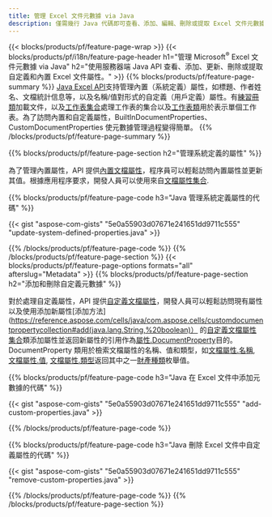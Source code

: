 ```yaml
---
title: 管理 Excel 文件元數據 via Java
description: 僅需幾行 Java 代碼即可查看、添加、編輯、刪除或提取 Excel 文件元數據
---
```

{{< blocks/products/pf/feature-page-wrap >}}
{{< blocks/products/pf/i18n/feature-page-header h1="管理 Microsoft<sup>&reg;</sup> Excel 文件元數據 via Java" h2="使用服務器端 Java API 查看、添加、更新、刪除或提取自定義和內置 Excel 文件屬性。" >}}
{{% blocks/products/pf/feature-page-summary %}}
[Java Excel API](/cells/zh-hant/java/)支持管理內置（系統定義）屬性，如標題、作者姓名、文檔統計信息等，以及名稱/值對形式的自定義（用戶定義）屬性。有[練習冊類](https://reference.aspose.com/cells/java/com.aspose.cells/Workbook)加載文件，以及[工作表集合](https://reference.aspose.com/cells/java/com.aspose.cells/WorksheetCollection)處理工作表的集合以及[工作表類](https://reference.aspose.com/cells/java/com.aspose.cells/Worksheet)用於表示單個工作表。為了訪問內置和自定義屬性，BuiltInDocumentProperties、CustomDocumentProperties 使元數據管理過程變得簡單。
{{% /blocks/products/pf/feature-page-summary %}}

{{% blocks/products/pf/feature-page-section h2="管理系統定義的屬性" %}}

為了管理內置屬性，API 提供[內置文檔屬性](https://reference.aspose.com/cells/java/com.aspose.cells/worksheetcollection#BuiltInDocumentProperties)，程序員可以輕鬆訪問內置屬性並更新其值。根據應用程序要求，開發人員可以使用來自[文檔屬性集合](https://reference.aspose.com/cells/java/com.aspose.cells/DocumentPropertyCollection). 

{{% blocks/products/pf/feature-page-code h3="Java 管理系統定義屬性的代碼" %}}

{{< gist "aspose-com-gists" "5e0a55903d07671e241651dd9711c555" "update-system-defined-properties.java" >}}

{{% /blocks/products/pf/feature-page-code %}}
{{% /blocks/products/pf/feature-page-section %}}
{{< blocks/products/pf/feature-page-options formats="all" afterslug="Metadata" >}}
{{% blocks/products/pf/feature-page-section h2="添加和刪除自定義元數據" %}}

對於處理自定義屬性，API 提供[自定義文檔屬性](https://reference.aspose.com/cells/java/com.aspose.cells/worksheetcollection#CustomDocumentProperties)，開發人員可以輕鬆訪問現有屬性以及使用添加新屬性[添加方法](https://reference.aspose.com/cells/java/com.aspose.cells/customdocumentpropertycollection#add(java.lang.String,%20boolean)） 的[自定義文檔屬性集合](https://reference.aspose.com/cells/java/com.aspose.cells/CustomDocumentPropertyCollection)類添加屬性並返回新屬性的引用作為[屬性.DocumentProperty](https://reference.aspose.com/cells/java/com.aspose.cells/DocumentProperty)目的。 DocumentProperty 類用於檢索文檔屬性的名稱、值和類型，如[文檔屬性.名稱](https://reference.aspose.com/cells/java/com.aspose.cells/documentproperty#Name), [文檔屬性.值](https://reference.aspose.com/cells/java/com.aspose.cells/documentproperty#Value),  [文檔屬性.類型](https://reference.aspose.com/cells/java/com.aspose.cells/documentproperty#Type)返回其中之一[財產種類](https://reference.aspose.com/cells/java/com.aspose.cells/PropertyType)枚舉值。
 
{{% blocks/products/pf/feature-page-code h3="Java 在 Excel 文件中添加元數據的代碼" %}}

{{< gist "aspose-com-gists" "5e0a55903d07671e241651dd9711c555" "add-custom-properties.java" >}}

{{% /blocks/products/pf/feature-page-code %}}


{{% blocks/products/pf/feature-page-code h3="Java 刪除 Excel 文件中自定義屬性的代碼" %}}

{{< gist "aspose-com-gists" "5e0a55903d07671e241651dd9711c555" "remove-custom-properties.java" >}}

{{% /blocks/products/pf/feature-page-code %}}
{{% /blocks/products/pf/feature-page-section %}}
